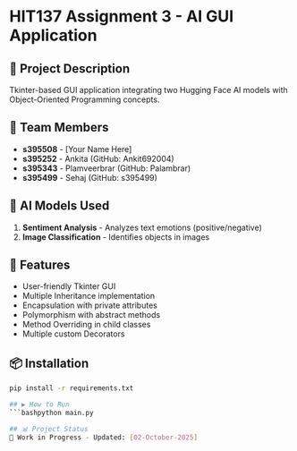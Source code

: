 # HIT137 Assignment 3 - AI GUI Application

## 🎯 Project Description
Tkinter-based GUI application integrating two Hugging Face AI models with Object-Oriented Programming concepts.

## 👥 Team Members
- **s395508** - [Your Name Here]
- **s395252** - Ankita (GitHub: Ankit692004)
- **s395343** - Plamveerbrar (GitHub: Palambrar)  
- **s395499** - Sehaj (GitHub: s395499)

## 🤖 AI Models Used
1. **Sentiment Analysis** - Analyzes text emotions (positive/negative)
2. **Image Classification** - Identifies objects in images

## 🎨 Features
- User-friendly Tkinter GUI
- Multiple Inheritance implementation
- Encapsulation with private attributes
- Polymorphism with abstract methods
- Method Overriding in child classes
- Multiple custom Decorators

## 📦 Installation
```bash
pip install -r requirements.txt

## ▶️ How to Run
```bashpython main.py

## 📊 Project Status
🚧 Work in Progress - Updated: [02-October-2025]

